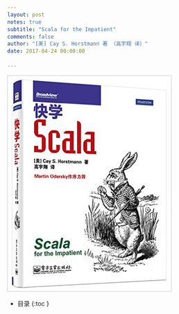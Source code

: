 ```yaml
---
layout: post
notes: true
subtitle: "Scala for the Impatient"
comments: false
author: "[美] Cay S. Horstmann 著 （高宇翔 译）"
date: 2017-04-24 00:00:00

---
```



![](/img/notes/functional/scalaForTheImpatient/scala.jpg)

*   目录
{:toc }